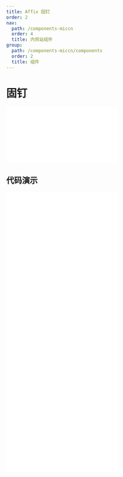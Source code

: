 ```yaml
---
title: Affix 固钉
order: 2
nav:
  path: /components-miccn
  order: 4
  title: 内贸站组件
group:
  path: /components-miccn/components
  order: 2
  title: 组件
---
```


# 固钉

<div>
<embed src="@docs-common/affix/index.md"></embed>
</div>
        
## 代码演示

<Row gutter=8>

  <Col span=12>
    
  <div class="code-box"><embed src="@abiz-rc-miccn/affix/demo/basic-affix-miccn.md"></embed></div>
          
  <div class="code-box"><embed src="@abiz-rc-miccn/affix/demo/target-affix-miccn.md"></embed></div>
          
  </Col>
          
  <Col span=12>
    
  <div class="code-box"><embed src="@abiz-rc-miccn/affix/demo/on-change-affix-miccn.md"></embed></div>
          
  <div class="code-box"><embed src="@abiz-rc-miccn/affix/demo/debug-affix-miccn.md"></embed></div>
          
  </Col>
          
</Row>
        
<div><embed src="@docs-common/affix/index-api.md"></embed><div>
